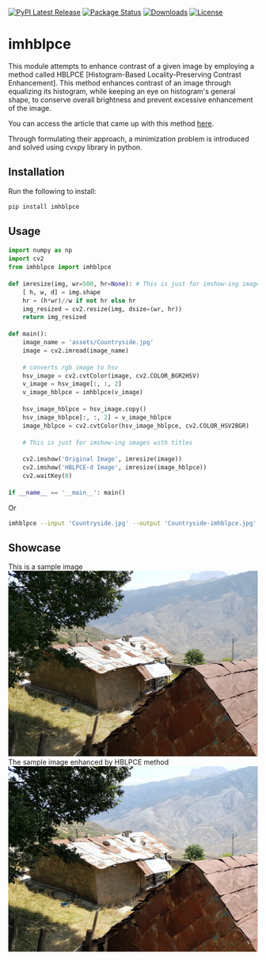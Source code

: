 [![PyPI Latest Release](https://img.shields.io/pypi/v/imhblpce.svg)](https://pypi.org/project/imhblpce/)
[![Package Status](https://img.shields.io/pypi/status/imhblpce.svg)](https://pypi.org/project/imhblpce/)
[![Downloads](https://pepy.tech/badge/imhblpce)](https://pepy.tech/project/imhblpce)
[![License](https://img.shields.io/pypi/l/imhblpce.svg)](https://github.com/Mamdasn/imhblpce/blob/main/LICENSE)

# imhblpce
This module attempts to enhance contrast of a given image by employing a method called HBLPCE [Histogram-Based Locality-Preserving Contrast Enhancement]. This method enhances contrast of an image through equalizing its histogram, while keeping an eye on histogram's general shape, to conserve overall brightness and prevent excessive enhancement of the image.  

You can access the article that came up with this method [here](https://www.researchgate.net/publication/272424815_Histogram-Based_Locality-Preserving_Contrast_Enhancement).  

Through formulating their approach, a minimization problem is introduced and solved using cvxpy library in python.

## Installation

Run the following to install:

```python
pip install imhblpce
```

## Usage

```python
import numpy as np
import cv2
from imhblpce import imhblpce

def imresize(img, wr=500, hr=None): # This is just for imshow-ing images with titles
    [ h, w, d] = img.shape
    hr = (h*wr)//w if not hr else hr
    img_resized = cv2.resize(img, dsize=(wr, hr))
    return img_resized

def main():
    image_name = 'assets/Countryside.jpg'
    image = cv2.imread(image_name)

    # converts rgb image to hsv
    hsv_image = cv2.cvtColor(image, cv2.COLOR_BGR2HSV)
    v_image = hsv_image[:, :, 2]
    v_image_hblpce = imhblpce(v_image)
    
    hsv_image_hblpce = hsv_image.copy()
    hsv_image_hblpce[:, :, 2] = v_image_hblpce
    image_hblpce = cv2.cvtColor(hsv_image_hblpce, cv2.COLOR_HSV2BGR)

    # This is just for imshow-ing images with titles

    cv2.imshow('Original Image', imresize(image))
    cv2.imshow('HBLPCE-d Image', imresize(image_hblpce))
    cv2.waitKey(0)
    
if __name__ == '__main__': main()
```  
Or  
```Bash
imhblpce --input 'Countryside.jpg' --output 'Countryside-imhblpce.jpg'
```  

## Showcase
This is a sample image
![Countryside.jpg Image](https://raw.githubusercontent.com/Mamdasn/imhblpce/main/assets/Countryside.jpg "Countryside.jpg Image")
The sample image enhanced by HBLPCE method
![Countryside-imhblpce.jpg Image](https://raw.githubusercontent.com/Mamdasn/imhblpce/main/assets/Countryside-imhblpce.jpg "Countryside-imhblpce.jpg")
